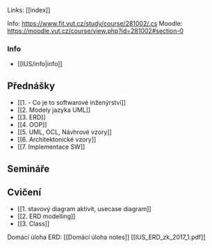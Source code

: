Links: [[index]]

Info: https://www.fit.vut.cz/study/course/281002/.cs
Moodle: https://moodle.vut.cz/course/view.php?id=281002#section-0

### Info
- [[IUS/info|info]]

## Přednášky
- [[1.  - Co je to softwarové inženýrství]]
- [[2.  Modely jazyka UML]]
- [[3. ERD]]
- [[4. OOP]]
- [[5. UML, OCL, Návhrové vzory]]
- [[6. Architektonické vzory]]
- [[7.  Implementace SW]]

## Semináře

## Cvičení
- [[1. stavový diagram aktivit, usecase diagram]]
- [[2. ERD modelling]]
- [[3. Class]]


Domácí úloha ERD:
[[Domácí úloha notes]]
[[IUS_ERD_zk_2017_1.pdf]]